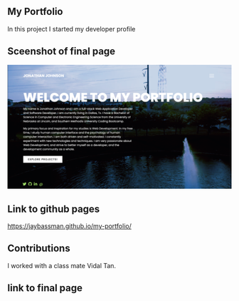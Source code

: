 ## My Portfolio

In this project I started my developer profile
## Sceenshot of final page 

![Final Page](./assets/img/Index-portfolio-page.png)
## Link to github pages

<https://jaybassman.github.io/my-portfolio/>
## Contributions

I worked with a class mate Vidal Tan.
## link to final page
